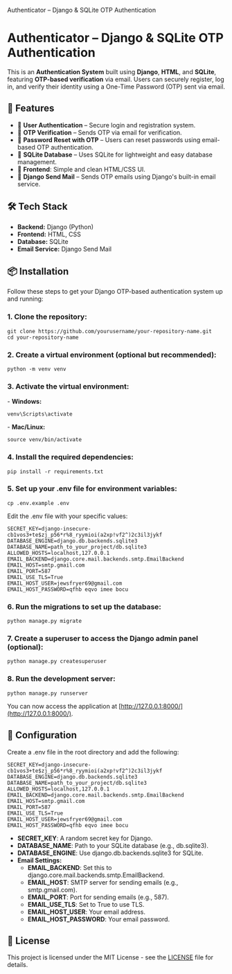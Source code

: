   Authenticator – Django & SQLite OTP Authentication  

Authenticator – Django & SQLite OTP Authentication
==================================================

This is an **Authentication System** built using **Django**, **HTML**, and **SQLite**, featuring **OTP-based verification** via email. Users can securely register, log in, and verify their identity using a One-Time Password (OTP) sent via email.

🚀 Features
-----------

*   🔐 **User Authentication** – Secure login and registration system.
*   📩 **OTP Verification** – Sends OTP via email for verification.
*   🔄 **Password Reset with OTP** – Users can reset passwords using email-based OTP authentication.
*   💾 **SQLite Database** – Uses SQLite for lightweight and easy database management.
*   🎨 **Frontend**: Simple and clean HTML/CSS UI.
*   📨 **Django Send Mail** – Sends OTP emails using Django's built-in email service.

🛠 Tech Stack
-------------

*   **Backend:** Django (Python)
*   **Frontend:** HTML, CSS
*   **Database:** SQLite
*   **Email Service:** Django Send Mail

📦 Installation
---------------

Follow these steps to get your Django OTP-based authentication system up and running:

### 1\. Clone the repository:

    git clone https://github.com/yourusername/your-repository-name.git
    cd your-repository-name

### 2\. Create a virtual environment (optional but recommended):

    python -m venv venv

### 3\. Activate the virtual environment:

\- **Windows:**

    venv\Scripts\activate

\- **Mac/Linux:**

    source venv/bin/activate

### 4\. Install the required dependencies:

    pip install -r requirements.txt

### 5\. Set up your .env file for environment variables:

    cp .env.example .env

Edit the .env file with your specific values:

    SECRET_KEY=django-insecure-cb1vos3+te$zj_p56*r%8_ryymioi(a2xp!vf2^)2c3il3jykf
    DATABASE_ENGINE=django.db.backends.sqlite3
    DATABASE_NAME=path_to_your_project/db.sqlite3
    ALLOWED_HOSTS=localhost,127.0.0.1
    EMAIL_BACKEND=django.core.mail.backends.smtp.EmailBackend
    EMAIL_HOST=smtp.gmail.com
    EMAIL_PORT=587
    EMAIL_USE_TLS=True
    EMAIL_HOST_USER=jewsfryer69@gmail.com
    EMAIL_HOST_PASSWORD=qfhb eqvo imee bocu

### 6\. Run the migrations to set up the database:

    python manage.py migrate

### 7\. Create a superuser to access the Django admin panel (optional):

    python manage.py createsuperuser

### 8\. Run the development server:

    python manage.py runserver

You can now access the application at [http://127.0.0.1:8000/](http://127.0.0.1:8000/).

🔐 Configuration
----------------

Create a .env file in the root directory and add the following:

    SECRET_KEY=django-insecure-cb1vos3+te$zj_p56*r%8_ryymioi(a2xp!vf2^)2c3il3jykf
    DATABASE_ENGINE=django.db.backends.sqlite3
    DATABASE_NAME=path_to_your_project/db.sqlite3
    ALLOWED_HOSTS=localhost,127.0.0.1
    EMAIL_BACKEND=django.core.mail.backends.smtp.EmailBackend
    EMAIL_HOST=smtp.gmail.com
    EMAIL_PORT=587
    EMAIL_USE_TLS=True
    EMAIL_HOST_USER=jewsfryer69@gmail.com
    EMAIL_HOST_PASSWORD=qfhb eqvo imee bocu

*   **SECRET\_KEY**: A random secret key for Django.
*   **DATABASE\_NAME**: Path to your SQLite database (e.g., db.sqlite3).
*   **DATABASE\_ENGINE**: Use django.db.backends.sqlite3 for SQLite.
*   **Email Settings:**
    *   **EMAIL\_BACKEND**: Set this to django.core.mail.backends.smtp.EmailBackend.
    *   **EMAIL\_HOST**: SMTP server for sending emails (e.g., smtp.gmail.com).
    *   **EMAIL\_PORT**: Port for sending emails (e.g., 587).
    *   **EMAIL\_USE\_TLS**: Set to True to use TLS.
    *   **EMAIL\_HOST\_USER**: Your email address.
    *   **EMAIL\_HOST\_PASSWORD**: Your email password.

📝 License
----------

This project is licensed under the MIT License - see the [LICENSE](LICENSE) file for details.